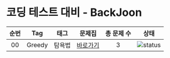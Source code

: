 # 코딩 테스트 대비 - BackJoon



| 순번 | Tag                          | 태그                | 문제집    | 총 문제 수 |  상태             |
| :--: | :--------------------------: | :-----------------: | :------:  | :------: |:---------------:|
| 00 | Greedy | 탐욕법 | [바로가기](Solution/Greedy) | 3 | ![status][Doing] |


[DOING]: https://img.shields.io/badge/-DOING-31AE0F

